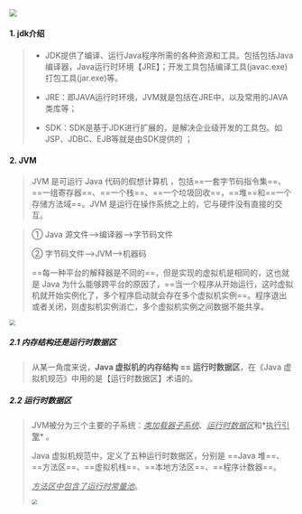 <img src="https://tva1.sinaimg.cn/large/0081Kckwgy1gkam0ali3aj30om0h4q4n.jpg" style="zoom:80%">

#### 1. jdk介绍

> - JDK提供了编译、运行Java程序所需的各种资源和工具。包括包括Java编译器，Java运行时环境【JRE】；开发工具包括编译工具(javac.exe) 打包工具(jar.exe)等。
>
> - JRE：即JAVA运行时环境，JVM就是包括在JRE中，以及常用的JAVA类库等；
>
> - SDK：SDK是基于JDK进行扩展的，是解决企业级开发的工具包。如JSP、JDBC、EJB等就是由SDK提供的 ；

#### 2. JVM

>JVM 是可运行 Java 代码的假想计算机 ，包括==一套字节码指令集==、==一组寄存器==、==一个栈==、==一个垃圾回收==，==堆==和==一个存储方法域==。JVM 是运行在操作系统之上的，它与硬件没有直接的交互。

>① Java 源文件—->编译器—->字节码文件
>
>② 字节码文件—->JVM—->机器码
>
>==每一种平台的解释器是不同的==，但是实现的虚拟机是相同的，这也就是 Java 为什么能够跨平台的原因了，==当一个程序从开始运行，这时虚拟机就开始实例化了，多个程序启动就会存在多个虚拟机实例==。程序退出或者关闭，则虚拟机实例消亡，多个虚拟机实例之间数据不能共享。

<img src="https://tva1.sinaimg.cn/large/0081Kckwgy1gm72yov3i0j30uj0u040s.jpg" style="zoom:60%">

##### 2.1 内存结构还是运行时数据区

>从某一角度来说，**Java 虚拟机的内存结构 == 运行时数据区**，在《Java 虚拟机规范》中用的是【运行时数据区】术语的。

##### 2.2 运行时数据区

>JVM被分为三个主要的子系统：*<u>类加载器子系统</u>*、<u>*运行时数据区*</u>和*<u>执行引擎</u>* 。
>
>Java 虚拟机规范中，定义了五种运行时数据区，分别是 ==Java 堆==、==方法区==、==虚拟机栈==、==本地方法区==、==程序计数器==。
>
>*<u>方法区中包含了运行时常量池</u>*。
>
><img src="https://tva1.sinaimg.cn/large/0081Kckwgy1gm72z927tpj30qg0eqgmr.jpg" style="zoom:60%">